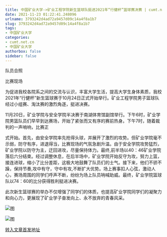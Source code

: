 ```yaml
---
title: 中国矿业大学->矿业工程学院新生篮球队挺进2021年“行健杯”篮球赛决赛 | cumt.net.cn
date: 2021-11-23 01:22:41.248096
urlname: 3793242d4ad72a9457d09c14a4f8a1b7
slug: 3793242d4ad72a9457d09c14a4f8a1b7
tags: 
- 中国矿业大学
categories:
- cumt.net.cn
- 中国矿业大学
authorbox: false
sidebar: false
---
```

队员合照  

比赛现场  

为促进我校各院系之间的交流与认识，丰富大学生活，提高大学生身体素质，我校2021年“行健杯”新生篮球赛于10月24日正式开始举行。矿业工程学院男子篮球队经过小组赛、淘汰赛的激烈角逐，挺进决赛。  

11月20日，矿业学院与安全学院半决赛于南湖体育馆副馆举行。下午6时，矿业学院男篮队员们早早到达赛场，开始了紧张而又有序的赛前热身。下午7时，随着裁判的一声哨响，比赛正
<!--more-->
式开始。首先，由安全学院率先抢得头球，并展开了激烈的攻势。但矿业学院毫不示弱，防守有序，进退得当，比赛现场的气氛急剧升温。由于安全学院攻势猛烈，矿业学院以防守为主，迂回进攻，尽量保持体力。最终,前半场以40：46矿业学院落后六分结束。经过调整休息，在后半场中，矿业学院开始反守为攻，努力上篮，接连进球，缩小了比分差距，这极大地鼓舞了队员们的士气。接下来，他们不骄不躁，保持节奏,攻中有守，守中有攻,不断扩大优势。场上赛事扣人心弦，激动人心，赛场周围的同学们呼声不断，纷纷为场上队员呐喊助威。最终，矿业学院篮球队以74：60的比分获得胜利挺进决赛。

此次新生篮球赛的举办不仅增强了同学们的体质，也提高矿业学院同学们的凝聚力和向心力，更展现了矿业学子奋发向上、永不放弃的青春风采。

![图](http://xwzx.cumt.edu.cn/_upload/article/images/76/f9/89fd69524400ba4a02e40b15c30d/5fccee39-b9fc-4315-9e05-31de606edd58.jpg)

![图](http://xwzx.cumt.edu.cn/_upload/article/images/76/f9/89fd69524400ba4a02e40b15c30d/ca07e61b-0f4e-4a84-bd14-500356e03e3a.jpg)

[转入文章首发地址](http://xwzx.cumt.edu.cn/56/ad/c523a612013/page.htm)